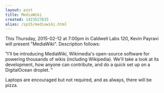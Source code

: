 ```yaml
---
layout: post
title: MediaWiki
created: 1423527835
alias: /sp15/mediawiki.html
---
```

This Thursday, 2015-02-12 at 7:00pm in Caldwell Labs 120, Kevin Payravi will present "MediaWiki". Description follows:

"I'll be introducing MediaWiki, Wikimedia's open-source software for powering thousands of wikis (including Wikipedia). We'll take a look at its development, how anyone can contribute, and do a quick set up on a DigitalOcean droplet. "

Laptops are encouraged but not required, and as always, there will be pizza.
